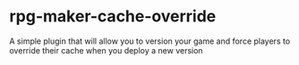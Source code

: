 # rpg-maker-cache-override
A simple plugin that will allow you to version your game and force players to override their cache when you deploy a new version
